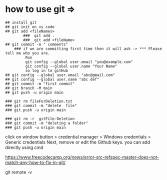 # how to use git =>

    ## install git
    ## git init on vs code
    ## git add <fileNames>
            ###  git add .
            ###  git add <fileName>
    ## git commit -m " comments"
        ### if we are committing first time then it will ask -> *** Please tell me who you are.
             Run
             git config --global user.email "you@example.com"
             git config --global user.name "Your Name"
             so log in to gitHub
    ## git config --global user.email "abc@gmail.com"
    ## git config --global user.name "abc def"
    ## git commit -m "first commit"
    ## git branch -M main
    ## git push -u origin main

 <!-- // remove any file -->

    ### git rm fileForDeletion.txt
    ### git commit -m "delete  file"
    ### git push -u origin main

 <!-- // remove any folder -->

    ### git rm -r  gitFile-Deletion
    ### git commit -m "deleting a folder"
    ### git push -u origin main

 <!-- delete previous user name and password -->

click on window button > credential manager > Windows credentials > Generic credentials
Next, remove or edit the Github keys.
you can add directly using cmd

<!-- Error: src refspec master does not match any – How to Fix in Git -->

https://www.freecodecamp.org/news/error-src-refspec-master-does-not-match-any-how-to-fix-in-git/

<!-- to check origin -->

git remote -v

